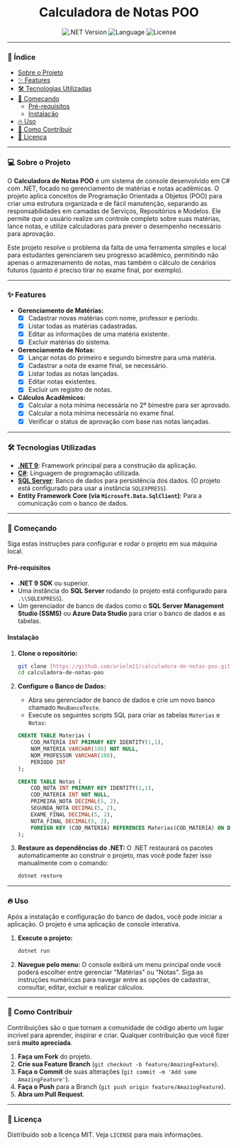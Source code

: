 <div align="center">
  <h1 align="center">Calculadora de Notas POO</h1>
  <p align="center">
    <img src="https://img.shields.io/badge/.NET-9.0-blueviolet" alt=".NET Version">
    <img src="https://img.shields.io/badge/language-C%23-green" alt="Language">
    <img src="https://img.shields.io/badge/license-MIT-blue" alt="License">
  </p>
</div>

---

### 📖 Índice

- [Sobre o Projeto](#-sobre-o-projeto)
- [✨ Features](#-features)
- [🛠️ Tecnologias Utilizadas](#️-tecnologias-utilizadas)
- [🚀 Começando](#-começando)
  - [Pré-requisitos](#-pré-requisitos)
  - [Instalação](#-instalação)
- [🔥 Uso](#-uso)
- [🤝 Como Contribuir](#-como-contribuir)
- [📄 Licença](#-licença)

---

### 💻 Sobre o Projeto

O **Calculadora de Notas POO** é um sistema de console desenvolvido em C# com .NET, focado no gerenciamento de matérias e notas acadêmicas. O projeto aplica conceitos de Programação Orientada a Objetos (POO) para criar uma estrutura organizada e de fácil manutenção, separando as responsabilidades em camadas de Serviços, Repositórios e Modelos. Ele permite que o usuário realize um controle completo sobre suas matérias, lance notas, e utilize calculadoras para prever o desempenho necessário para aprovação.

Este projeto resolve o problema da falta de uma ferramenta simples e local para estudantes gerenciarem seu progresso acadêmico, permitindo não apenas o armazenamento de notas, mas também o cálculo de cenários futuros (quanto é preciso tirar no exame final, por exemplo).

---

### ✨ Features

- **Gerenciamento de Matérias:**
  - [x] Cadastrar novas matérias com nome, professor e período.
  - [x] Listar todas as matérias cadastradas.
  - [x] Editar as informações de uma matéria existente.
  - [x] Excluir matérias do sistema.

- **Gerenciamento de Notas:**
  - [x] Lançar notas do primeiro e segundo bimestre para uma matéria.
  - [x] Cadastrar a nota de exame final, se necessário.
  - [x] Listar todas as notas lançadas.
  - [x] Editar notas existentes.
  - [x] Excluir um registro de notas.

- **Cálculos Acadêmicos:**
  - [x] Calcular a nota mínima necessária no 2º bimestre para ser aprovado.
  - [x] Calcular a nota mínima necessária no exame final.
  - [x] Verificar o status de aprovação com base nas notas lançadas.

---

### 🛠️ Tecnologias Utilizadas

- **[.NET 9](https://dotnet.microsoft.com/pt-br/download)**: Framework principal para a construção da aplicação.
- **[C#](https://docs.microsoft.com/en-us/dotnet/csharp/)**: Linguagem de programação utilizada.
- **[SQL Server](https://www.microsoft.com/pt-br/sql-server)**: Banco de dados para persistência dos dados. (O projeto está configurado para usar a instância `SQLEXPRESS`).
- **Entity Framework Core (via `Microsoft.Data.SqlClient`)**: Para a comunicação com o banco de dados.

---

### 🚀 Começando

Siga estas instruções para configurar e rodar o projeto em sua máquina local.

#### Pré-requisitos

- **.NET 9 SDK** ou superior.
- Uma instância do **SQL Server** rodando (o projeto está configurado para `.\\SQLEXPRESS`).
- Um gerenciador de banco de dados como o **SQL Server Management Studio (SSMS)** ou **Azure Data Studio** para criar o banco de dados e as tabelas.

#### Instalação

1.  **Clone o repositório:**
    ```bash
    git clone [https://github.com/arielm11/calculadora-de-notas-poo.git](https://github.com/arielm11/calculadora-de-notas-poo.git)
    cd calculadora-de-notas-poo
    ```

2.  **Configure o Banco de Dados:**
    - Abra seu gerenciador de banco de dados e crie um novo banco chamado `MeuBancoTeste`.
    - Execute os seguintes scripts SQL para criar as tabelas `Materias` e `Notas`:

    ```sql
    CREATE TABLE Materias (
        COD_MATERIA INT PRIMARY KEY IDENTITY(1,1),
        NOM_MATERIA VARCHAR(100) NOT NULL,
        NOM_PROFESSOR VARCHAR(100),
        PERIODO INT
    );

    CREATE TABLE Notas (
        COD_NOTA INT PRIMARY KEY IDENTITY(1,1),
        COD_MATERIA INT NOT NULL,
        PRIMEIRA_NOTA DECIMAL(5, 2),
        SEGUNDA_NOTA DECIMAL(5, 2),
        EXAME_FINAL DECIMAL(5, 2),
        NOTA_FINAL DECIMAL(5, 2),
        FOREIGN KEY (COD_MATERIA) REFERENCES Materias(COD_MATERIA) ON DELETE CASCADE
    );
    ```

3.  **Restaure as dependências do .NET:**
    O .NET restaurará os pacotes automaticamente ao construir o projeto, mas você pode fazer isso manualmente com o comando:
    ```bash
    dotnet restore
    ```

---

### 🔥 Uso

Após a instalação e configuração do banco de dados, você pode iniciar a aplicação. O projeto é uma aplicação de console interativa.

1.  **Execute o projeto:**
    ```bash
    dotnet run
    ```
2.  **Navegue pelo menu:**
    O console exibirá um menu principal onde você poderá escolher entre gerenciar "Matérias" ou "Notas". Siga as instruções numéricas para navegar entre as opções de cadastrar, consultar, editar, excluir e realizar cálculos.

---

### 🤝 Como Contribuir

Contribuições são o que tornam a comunidade de código aberto um lugar incrível para aprender, inspirar e criar. Qualquer contribuição que você fizer será **muito apreciada**.

1.  **Faça um Fork** do projeto.
2.  **Crie sua Feature Branch** (`git checkout -b feature/AmazingFeature`).
3.  **Faça o Commit** de suas alterações (`git commit -m 'Add some AmazingFeature'`).
4.  **Faça o Push** para a Branch (`git push origin feature/AmazingFeature`).
5.  **Abra um Pull Request**.

---

### 📄 Licença

Distribuído sob a licença MIT. Veja `LICENSE` para mais informações.
